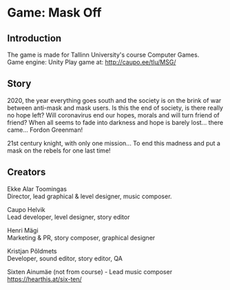 # Game: Mask Off  
  
## Introduction  
  
The game is made for Tallinn University's course Computer Games.  
Game engine: Unity
Play game at: http://caupo.ee/tlu/MSG/

## Story  
  
2020, the year everything goes south and the society is on the brink of war between anti-mask and mask users. Is this the end of society, is there really no hope left? Will coronavirus end our hopes, morals and will turn friend of friend? When all seems to fade into darkness and hope is barely lost... there came... Fordon Greenman!  
  
21st century knight, with only one mission... To end this madness and put a mask on the rebels for one last time!  
  
## Creators  
  
Ekke Alar Toomingas  
Director, lead graphical & level designer, music composer.  
  
Caupo Helvik  
Lead developer, level designer, story editor  

Henri Mägi  
Marketing & PR, story composer, graphical designer  
  
Kristjan Põldmets  
Developer, sound editor, story editor, QA  
  
Sixten Ainumäe (not from course) - Lead music composer  
https://hearthis.at/six-ten/
